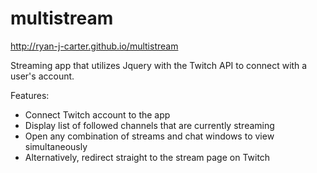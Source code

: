 # multistream
http://ryan-j-carter.github.io/multistream

Streaming app that utilizes Jquery with the Twitch API to connect with a user's account. 

Features:
* Connect Twitch account to the app
* Display list of followed channels that are currently streaming
* Open any combination of streams and chat windows to view simultaneously
* Alternatively, redirect straight to the stream page on Twitch

